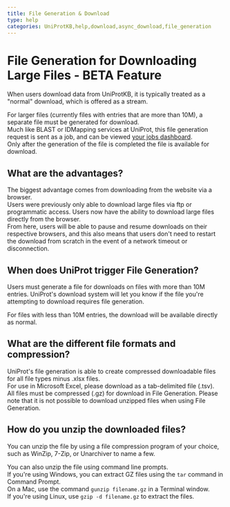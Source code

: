 ```yaml
---
title: File Generation & Download
type: help
categories: UniProtKB,help,download,async_download,file_generation
---
```


# File Generation for Downloading Large Files - BETA Feature 
When users download data from UniProtKB, it is typically treated as a "normal" download, which is offered as a stream.

For larger files (currently files with entries that are more than 10M), a separate file must be generated for download.  
Much like BLAST or IDMapping services at UniProt, this file generation request is sent as a job, and can be viewed [your jobs dashboard](https://www.uniprot.org/tool-dashboard).  
Only after the generation of the file is completed the file is available for download.


## What are the advantages?
The biggest advantage comes from downloading from the website via a browser.  
Users were previously only able to download large files via ftp or programmatic access. Users now have the ability to download large files directly from the browser.  
From here, users will be able to pause and resume downloads on their respective browsers, and this also means that users don't need to restart the download from scratch in the event of a network timeout or disconnection.


## When does UniProt trigger File Generation?
Users must generate a file for downloads on files with more than 10M entries. 
UniProt's download system will let you know if the file you're attempting to download requires file generation.

For files with less than 10M entries, the download will be available directly as normal.


## What are the different file formats and compression?
UniProt's file generation is able to create compressed downloadable files for all file types minus .xlsx files.  
For use in Microsoft Excel, please download as a tab-delimited file (.tsv).  
All files must be compressed (.gz) for download in File Generation. 
Please note that it is not possible to download unzipped files when using File Generation.

## How do you unzip the downloaded files?
You can unzip the file by using a file compression program of your choice, such as WinZip, 7-Zip, or Unarchiver to name a few.

You can also unzip the file using command line prompts.  
If you're using Windows, you can extract GZ files using the `tar` command in Command Prompt.  
On a Mac, use the command `gunzip filename.gz` in a Terminal window.  
If you're using Linux, use `gzip -d filename.gz` to extract the files.  
